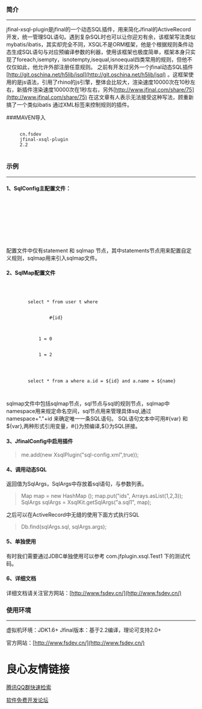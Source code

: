 ### 简介
---------------
jfinal-xsql-plugin是jfinal的一个动态SQL插件，用来简化Jfinal的ActiveRecord开发，统一管理SQL语句。遇到复杂SQL时也可以让你迎刃有余，该框架写法类似mybatis/ibatis，其实却完全不同，XSQL不是ORM框架，他是个根据规则条件动态生成SQL语句与对应预编译参数的利器，使用该框架也极度简单，框架本身只实现了foreach,isempty，isnotempty,isequal,isnoequal四类常用的规则，但他不仅仅如此，他允许外部注册任意规则。
之前有开发过另外一个jfinal动态SQL插件[http://git.oschina.net/h5lib/jsql](http://git.oschina.net/h5lib/jsql) 。这框架使用的是js语法，引用了rhino的js引擎，整体会比较大，渲染速度10000次在10秒左右，新插件渲染速度10000次在1秒左右，另外[http://www.jfinal.com/share/75](http://www.jfinal.com/share/75) 在这文章有人表示无法接受这种写法，顾重新搞了一个类似ibatis 通过XML标签来控制规则的插件。

###MAVEN导入
```
 
	 cn.fsdev 
	 jfinal-xsql-plugin 
	 2.2 
 
```

### 示例
-------------
#### 1、SqlConfig主配置文件：

```
 
	 
		 
	 
	  
	  
	  
 
```

配置文件中仅有statement 和 sqlmap 节点，其中statements节点用来配置自定义规则，sqlmap用来引入sqlmap文件。

#### 2、SqlMap配置文件

```
 
	 
	 
		select * from user t where
		 
			 
				#{id}
			 
		 
		 
			1 = 0
		 
		 
			1 = 2
		 
	 
	 
	 
		select * from a where a.id = ${id} and a.name = ${name}
	 
 
```
sqlmap文件中包括sqlmap节点，sql节点与sql的规则节点，sqlmap中namespace用来规定命名空间，sql节点用来管理具体sql,通过namespace+"."+id 来确定唯一一条SQL语句。
SQL语句文本中可用#{var} 和 ${var},两种形式引用变量，#{}为预编译,${}为SQL拼接。



#### 3、JfinalConfig中启用插件
>me.add(new XsqlPlugin("sql-config.xml",true));


#### 4、调用动态SQL
返回值为SqlArgs，SqlArgs中存放着sql语句，与参数列表。

> Map  map = new HashMap ();
map.put("ids", Arrays.asList(1,2,3));
SqlArgs sqlArgs = XsqlKit.getSqlArgs("a.sql1", map);

之后可以在ActiveRecord中无缝的使用下面方式执行SQL

>Db.find(sqlArgs.sql, sqlArgs.args);

#### 5、单独使用
有时我们需要通过JDBC单独使用可以参考 com.jfplugin.xsql.Test1 下的测试代码。

#### 6、详细文档

详细文档请关注官方网站：[http://www.fsdev.cn/](http://www.fsdev.cn/)

### 使用环境
-------------
虚拟机环境：JDK1.6+
Jfinal版本：基于2.2编译，理论可支持2.0+

官方网站：[http://www.fsdev.cn/](http://www.fsdev.cn/)


 # 良心友情链接

[腾讯QQ群快速检索](http://u.720life.cn/s/8cf73f7c)

[软件免费开发论坛](http://u.720life.cn/s/bbb01dc0)